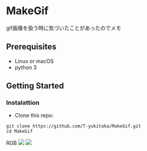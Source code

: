 # MakeGif

gif画像を扱う時に気づいたことがあったのでメモ

## Prerequisites
- Linux or macOS
- python 3

## Getting Started
### Instalattion
- Clone this repo:
```
git clone https://github.com/T-yukitaka/MakeGif.git
cd MakeGif
```
RGB
<img src='https://github.com/T-yukitaka/MakeGif/results/RGB.gif'>
<img src='https://github.com/T-yukitaka/MakeGif/data/imgs/001.png'>
